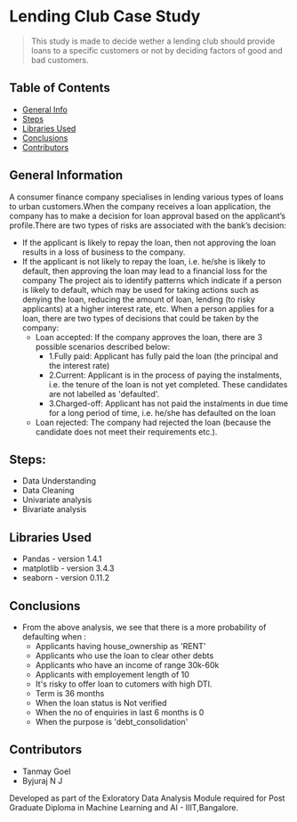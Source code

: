 # Lending Club Case Study
> This study is made to decide wether a lending club should provide loans to a specific customers or not by deciding factors of good and bad customers.

## Table of Contents
* [General Info](#general-information)
* [Steps](#general-information)
* [Libraries Used](#technologies-used)
* [Conclusions](#conclusions)
* [Contributors](#acknowledgements)

<!-- You can include any other section that is pertinent to your problem -->

## General Information

 A consumer finance company specialises in lending various types of loans to urban customers.When the company receives a loan application, the company has to make a decision for loan approval based on the applicant’s profile.There are two types of risks are associated with the bank’s decision:
* If the applicant is likely to repay the loan, then not approving the loan results in a loss of business to the company.
* If the applicant is not likely to repay the loan, i.e. he/she is likely to default, then approving the loan may lead to a financial loss for the company
The project ais to identify patterns which indicate if a person is likely to default, which may be used for taking actions such as denying the loan, reducing the amount of loan, lending (to risky applicants) at a higher interest rate, etc.
When a person applies for a loan, there are two types of decisions that could be taken by the company:
    * Loan accepted: If the company approves the loan, there are 3 possible scenarios described below:
        * 1.Fully paid: Applicant has fully paid the loan (the principal and the interest rate)
        * 2.Current: Applicant is in the process of paying the instalments, i.e. the tenure of the loan is not yet completed. These candidates    are not labelled as 'defaulted'.
        * 3.Charged-off: Applicant has not paid the instalments in due time for a long period of time, i.e. he/she has defaulted on the loan
    * Loan rejected: The company had rejected the loan (because the candidate does not meet their requirements etc.).


<!-- You don't have to answer all the questions - just the ones relevant to your project. -->

## Steps:
- Data Understanding 
- Data Cleaning
- Univariate analysis
- Bivariate analysis


## Libraries Used
- Pandas - version 1.4.1
- matplotlib - version 3.4.3
- seaborn  - version 0.11.2

<!-- As the libraries versions keep on changing, it is recommended to mention the version of library used in this project -->

## Conclusions
- From the above analysis, we see that there is a more probability of defaulting when :
    * Applicants having house_ownership as 'RENT'
    * Applicants who use the loan to clear other debts
    * Applicants who have an income of range 30k-60k
    * Applicants with employement length of 10
    * It's risky to offer loan to cutomers with high DTI.
    * Term is 36 months
    * When the loan status is Not verified
    * When the no of enquiries in last 6 months is 0
    * When the purpose is 'debt_consolidation'

<!-- You don't have to answer all the questions - just the ones relevant to your project. -->


## Contributors
* Tanmay Goel
* Byjuraj N J

Developed as part of the Exloratory Data Analysis Module required for Post Graduate Diploma in Machine Learning and AI - IIIT,Bangalore.


